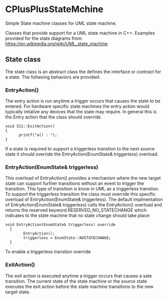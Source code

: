 # CPlusPlusStateMchine
Simple State machine classes for UML state machine.

Classes that provide support for a UML state machine in C++.  Examples provided for the
state diagrams from: https://en.wikipedia.org/wiki/UML_state_machine

## State class

The state class is an abstract class the defines the interface or contract for a state.  The follwoing behaviors are provided:

### EntryAction()

The entry action is run anytime a trigger occurs that causes the state to be entered.  For hardware specific state machines the entry action would typically intialize any devices that the state may require. In general this is the Entry action that the class should override.

    void S11::ExitAction()
    {
	      printf("a() : ");
    }
    
If a state is required to support a triggerless transtion to the next source state it should override the EntryAction(EnumState& triggerless) overload. 

### EntryAction(EnumState& triggerless)

This overload of EntryAction() provides a mechanism where the new target state can support further transitions without an event to trigger the transition.  This type of transition is know in UML as a triggerless transtion.  To support the triggerless transition the class must override this specific overload of EntryAction(EnumState& triggerless).  The default implmentation of EntryAction(EnumState& triggerless) calls the EntryAction() overload and returns the reserved keyword RESERVED_NO_STATECHANGE which indicates to the state machine that no state change should take place:

    void EntryAction(EnumState& triggerless) override
	  {
		    EntryAction();
		    triggerless = EnumState::NOSTATECHANGE;
	  }
    
To enable a triggerless transtion override

### ExitAction()

The exit action is executed anytime a trigger occurs that causes a sate transition.  The current state of the state machine or the source state executes the exit action before the state machine transitions to the new target state.
